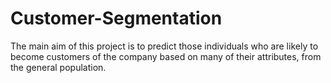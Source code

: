 # Customer-Segmentation
The main aim of this project is to predict those individuals who are likely to become customers of the company based on many of their attributes, from the general population.
